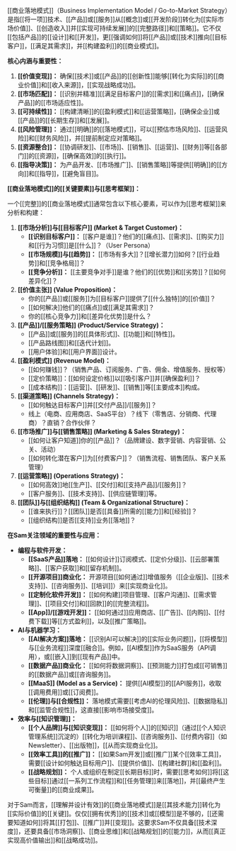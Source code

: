 [[商业落地模式]]（Business Implementation Model / Go-to-Market Strategy）是指[[将一项]]技术、[[产品]]或[[服务]]从[[概念]]或[[开发阶段]]转化为[[实际市场价值]]、[[创造收入]]并[[实现可持续发展]]的[[完整路径]]和[[策略]]。它不仅[[包括产品]]的[[设计]]和[[开发]]，更[[强调如何]]将[[产品]]或[[技术]]推向[[目标客户]]，[[满足其需求]]，并[[构建盈利]]的[[商业模式]]。

**核心内涵与重要性：**

1.  **[[价值变现]]：** 确保[[技术]]或[[产品]]的[[创新性]]能够[[转化为实际]]的[[商业价值]]和[[收入来源]]，[[实现战略成功]]。
2.  **[[市场匹配]]：** [[识别并精准]][[满足目标客户]]的[[需求]]和[[痛点]]，[[确保产品]]的[[市场适应性]]。
3.  **[[可持续性]]：** [[构建清晰]]的[[盈利模式]]和[[运营策略]]，[[确保企业]]或[[产品]]的[[长期生存]]和[[发展]]。
4.  **[[风险管理]]：** 通过[[明确]]的[[落地模式]]，可以[[预估市场风险]]、[[运营风险]]和[[财务风险]]，并[[提前制定应对策略]]。
5.  **[[资源整合]]：** [[协调研发]]、[[市场]]、[[销售]]、[[运营]]、[[财务]]等[[各部门]]的[[资源]]，[[确保高效]]的[[执行]]。
6.  **[[指导决策]]：** 为产品开发、[[市场推广]]、[[销售策略]]等提供[[明确]]的[[方向]]和[[指导]]，[[避免盲目]]。

**[[商业落地模式]]的[[关键要素]]与[[思考框架]]：**

一个[[完整]]的[[商业落地模式]]通常包含以下核心要素，可以作为[[思考框架]]来分析和构建：

1.  **[[市场分析]]与[[目标客户]] (Market & Target Customer)：**
    *   **[[识别目标客户]]：** [[客户是谁]]？他们的[[痛点]]、[[需求]]、[[购买力]]和[[行为习惯]]是[[什么]]？（User Persona）
    *   **[[市场规模]]与[[趋势]]：** [[市场有多大]]？[[增长潜力]]如何？[[行业趋势]]和[[竞争格局]]？
    *   **[[竞争分析]]：** [[主要竞争对手]]是谁？他们的[[优势]]和[[劣势]]？[[如何差异化]]？
2.  **[[价值主张]] (Value Proposition)：**
    *   你的[[产品]]或[[服务]]为[[目标客户]]提供了[[什么独特]]的[[价值]]？
    *   [[如何解决]]他们的[[痛点]]或[[满足其需求]]？
    *   你的[[核心竞争力]]和[[差异化优势]]是什么？
3.  **[[产品]]/[[服务策略]] (Product/Service Strategy)：**
    *   [[产品]]或[[服务]]的[[具体形式]]、[[功能]]和[[特性]]。
    *   [[产品路线图]]和[[迭代计划]]。
    *   [[用户体验]]和[[用户界面]]设计。
4.  **[[盈利模式]] (Revenue Model)：**
    *   [[如何赚钱]]？（销售产品、订阅服务、广告、佣金、增值服务、授权等）
    *   [[定价策略]]：[[如何设定价格]]以[[吸引客户]]并[[确保盈利]]？
    *   [[成本结构]]：[[运营]]、[[研发]]、[[销售]]等[[主要成本]]构成。
5.  **[[渠道策略]] (Channels Strategy)：**
    *   [[如何触达目标客户]]并[[交付产品]]/[[服务]]？
    *   线上（电商、应用商店、SaaS平台）？线下（零售店、分销商、代理商）？直销？合作伙伴？
6.  **[[市场推广]]与[[销售策略]] (Marketing & Sales Strategy)：**
    *   [[如何让客户知道]]你的[[产品]]？（品牌建设、数字营销、内容营销、公关、活动）
    *   [[如何转化潜在客户]]为[[付费客户]]？（销售流程、销售团队、客户关系管理）
7.  **[[运营策略]] (Operations Strategy)：**
    *   [[如何高效]]地[[生产]]、[[交付]]和[[支持产品]]/[[服务]]？
    *   [[客户服务]]、[[技术支持]]、[[供应链管理]]等。
8.  **[[团队]]与[[组织结构]] (Team & Organizational Structure)：**
    *   [[谁来执行]]？[[团队]]是否[[具备]]所需的[[能力]]和[[经验]]？
    *   [[组织结构]]是否[[支持]]业务[[落地]]？

**在Sam关注领域的重要性与应用：**

*   **编程与软件开发：**
    *   **[[SaaS产品]]落地：** [[如何设计]]订阅模式、[[定价分级]]、[[云部署策略]]、[[客户获取]]和[[留存机制]]。
    *   **[[开源项目]]商业化：** 开源项目[[如何通过]]增值服务（[[企业版]]、[[技术支持]]、[[咨询服务]]、[[培训]]）来[[实现商业化]]。
    *   **[[定制化软件开发]]：** [[如何构建]]项目管理、[[客户沟通]]、[[需求管理]]、[[项目交付]]和[[回款]]的[[完整流程]]。
    *   **[[App]]/[[游戏开发]]：** [[如何通过]]应用商店、[[广告]]、[[内购]]、[[付费下载]]等[[方式盈利]]，以及[[推广策略]]。
*   **AI与机器学习：**
    *   **[[AI解决方案]]落地：** [[识别AI可以解决]]的[[实际业务问题]]，[[将模型]]与[[业务流程]]深度[[融合]]。例如，[[AI模型]]作为SaaS服务（API调用），或[[嵌入]]到[[现有产品]]中。
    *   **[[数据产品]]商业化：** [[如何将数据洞察]]、[[预测能力]]打包成[[可销售]]的[[数据产品]]或[[咨询服务]]。
    *   **[[MaaS]] (Model as a Service)：** 提供[[AI模型]]的[[API服务]]，收取[[调用费用]]或[[订阅费]]。
    *   **[[伦理]]与[[合规性]]：** 落地模式需要[[考虑AI的伦理风险]]、[[数据隐私]]和[[监管合规性]]，这直接[[影响市场接受度]]。
*   **效率与[[知识管理]]：**
    *   **[[个人品牌]]与[[知识变现]]：** [[如何将个人]]的[[知识]]（通过[[个人知识管理系统]]沉淀的）[[转化为培训课程]]、[[咨询服务]]、[[付费内容]]（如Newsletter）、[[出版物]]，[[从而实现商业化]]。
    *   **[[效率工具]]的[[推广]]：** [[如果Sam开发]]或[[推广]]某个[[效率工具]]，需要[[设计如何触达目标用户]]、[[提供价值]]、[[构建社群]]和[[盈利]]。
    *   **[[战略规划]]：** 个人或组织在制定[[长期目标]]时，需要[[思考如何]]将[[这些目标]]通过[[一系列工作流程]]和[[任务管理]]来[[落地]]，并[[最终产生可衡量]]的[[商业成果]]。

对于Sam而言，[[理解并设计有效]]的[[商业落地模式]]是[[其技术能力]]转化为[[实际价值]]的[[关键]]。仅仅[[拥有优秀]]的[[技术]]或[[模型]]是不够的，[[还需要知道如何]]将其[[打包]]、[[推广]]并[[变现]]。这要求Sam不仅具备[[技术深度]]，还要具备[[市场洞察]]、[[商业思维]]和[[战略规划]]的[[能力]]，从而[[真正实现高价值输出]]和[[战略成功]]。